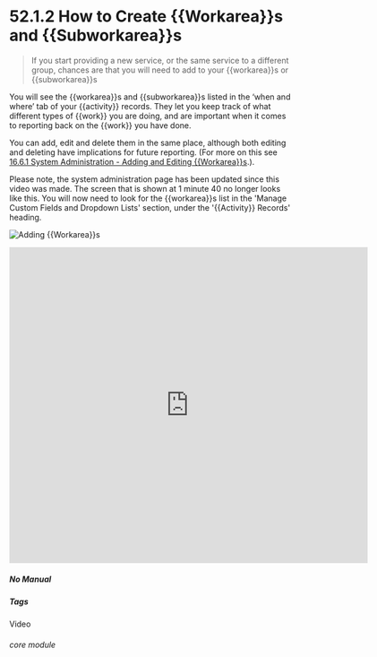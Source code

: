 # 52.1.2 How to Create {{Workarea}}s and {{Subworkarea}}s

> If you start providing a new service, or the same service to a different group, chances are that you will need to add to your {{workarea}}s or {{subworkarea}}s



You will see the {{workarea}}s and {{subworkarea}}s listed in the ‘when and where’ tab of your {{activity}} records. They let you keep track of what different types of {{work}} you are doing, and are important when it comes to reporting back on the {{work}} you have done.

You can add, edit and delete them in the same place, although both editing and deleting have implications for future reporting. (For more on this see [16.6.1 System Administration - Adding and Editing {{Workarea}}s](/help/index/p/16.6.1).).

Please note, the system administration page has been updated since this video was made. The screen that is shown at 1 minute 40 no longer looks like this. You will now need to look for the {{workarea}}s list in the 'Manage Custom Fields and Dropdown Lists' section, under the '{{Activity}} Records' heading.

![Adding {{Workarea}}s](52.1.2a.png)

<iframe title="Adding {{Workarea}}s and {{Subworkarea}}s" width="640" height="564" src="https://player.vimeo.com/video/279248052" data-video-display="home" frameborder="0" allowFullScreen mozallowfullscreen webkitAllowFullScreen></iframe>


##### No Manual

##### Tags
Video

###### core module
